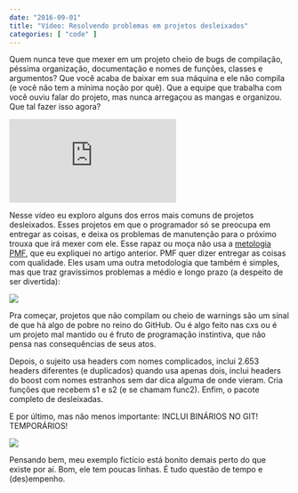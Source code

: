 ```yaml
---
date: "2016-09-01"
title: "Vídeo: Resolvendo problemas em projetos desleixados"
categories: [ "code" ]
---
```

Quem nunca teve que mexer em um projeto cheio de bugs de compilação, péssima organização, documentação e nomes de funções, classes e argumentos? Que você acaba de baixar em sua máquina e ele não compila (e você não tem a mínima noção por quê). Que a equipe que trabalha com você ouviu falar do projeto, mas nunca arregaçou as mangas e organizou. Que tal fazer isso agora?

<div class="auto-resizable-iframe"><div><iframe frameborder="0" allowfullscreen="1" src="https://www.youtube.com/embed/i1Dc9rs6QRw"></iframe></div></div>

Nesse vídeo eu exploro alguns dos erros mais comuns de projetos desleixados. Esses projetos em que o programador só se preocupa em entregar as coisas, e deixa os problemas de manutenção para o próximo trouxa que irá mexer com ele. Esse rapaz ou moça não usa a [metologia PMF](/programa-mae-foca), que eu expliquei no artigo anterior. PMF quer dizer entregar as coisas com qualidade. Eles usam uma outra metodologia que também é simples, mas que traz gravíssimos problemas a médio e longo prazo (a despeito de ser divertida):

![](http://i.imgur.com/YvV0CEC.png)

Pra começar, projetos que não compilam ou cheio de warnings são um sinal de que há algo de pobre no reino do GitHub. Ou é algo feito nas c*x*s ou é um projeto mal mantido ou é fruto de programação instintiva, que não pensa nas consequências de seus atos.

Depois, o sujeito usa headers com nomes complicados, inclui 2.653 headers diferentes (e duplicados) quando usa apenas dois, inclui headers do boost com nomes estranhos sem dar dica alguma de onde vieram. Cria funções que recebem s1 e s2 (e se chamam func2). Enfim, o pacote completo de desleixadas.

E por último, mas não menos importante: INCLUI BINÁRIOS NO GIT! TEMPORÁRIOS!

![](http://i.imgur.com/8H6uBMp.gif)

Pensando bem, meu exemplo fictício está bonito demais perto do que existe por aí. Bom, ele tem poucas linhas. É tudo questão de tempo e (des)empenho.
